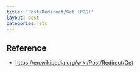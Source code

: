 ```yaml
---
title: 'Post/Redirect/Get (PRG)'
layout: post
categories: etc
---
```


## Reference
- <https://en.wikipedia.org/wiki/Post/Redirect/Get>




